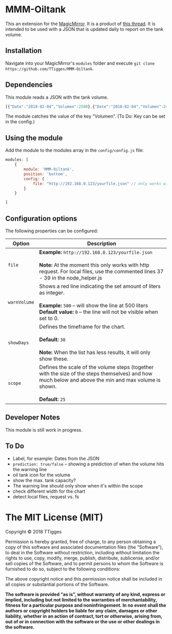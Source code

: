 # MMM-Oiltank
This an extension for the [MagicMirror](https://github.com/MichMich/MagicMirror). It is a product of [this thread](https://forum.magicmirror.builders/topic/6486/show-integer-logs-from-python-script-as-diagram-in-mm/). It is intended to be used with a JSON that is updated daily to report on the tank volume.
## Installation
Navigate into your MagicMirror's `modules` folder and execute `git clone https://github.com/TTigges/MMM-Oiltank`.
## Dependencies
This module reads a JSON with the tank volume.
````javascript
[{"Date":"2018-02-04","Volumen":2500},{"Date":"2018-02-04","Volumen":2490}]
````
The module catches the value of the key "Volumen". (To Do: Key can be set in the config.)
## Using the module
Add the module to the modules array in the `config/config.js` file:
````javascript
modules: [
	{
		module: 'MMM-Oiltank',
		position: 'bottom',
		config: {
			file: "http://192.168.0.123/yourfile.json" // only works with http: at the moment, doesn't work with localhost
		}
	}

]
````
## Configuration options

The following properties can be configured:

| Option                       | Description
| ---------------------------- | -----------
| `file`                       | **Example:** `http://192.168.0.123/yourfile.json` <br><br> **Note:** At the moment this only works with http request. For local files, use the commented lines 37 - 39 in the node_helper.js
| `warnVolume`                 | Shows a red line indicating the set amount of liters as integer. <br><br> **Example:** `500` – will show the line at 500 liters<br> **Default value:** `0` – the line will not be visible when set to 0.
| `showDays`                   | Defines the timeframe for the chart. <br><br> **Default:** `30` <br><br> **Note:** When the list has less results, it will only show these.
| `scope`                      | Defines the scale of the volume steps (together with the size of the steps themselves) and how much below and above the min and max volume is shown. <br><br> **Default:** `25`

## Developer Notes
This module is still work in progress.
## To Do
 - Label, for example: Dates from the JSON
 - `prediction: true/false` – showing a prediction of when the volume hits the warning line
 - oil tank icon for the volume
 - show the max. tank capacity?
 - The warning line should only show when it's within the scope
 - check different width for the chart
 - detect local files, request vs. fs

The MIT License (MIT)
=====================

Copyright © 2018 TTigges

Permission is hereby granted, free of charge, to any person
obtaining a copy of this software and associated documentation
files (the “Software”), to deal in the Software without
restriction, including without limitation the rights to use,
copy, modify, merge, publish, distribute, sublicense, and/or sell
copies of the Software, and to permit persons to whom the
Software is furnished to do so, subject to the following
conditions:

The above copyright notice and this permission notice shall be
included in all copies or substantial portions of the Software.

**The software is provided “as is”, without warranty of any kind, express or implied, including but not limited to the warranties of merchantability, fitness for a particular purpose and noninfringement. In no event shall the authors or copyright holders be liable for any claim, damages or other liability, whether in an action of contract, tort or otherwise, arising from, out of or in connection with the software or the use or other dealings in the software.**
